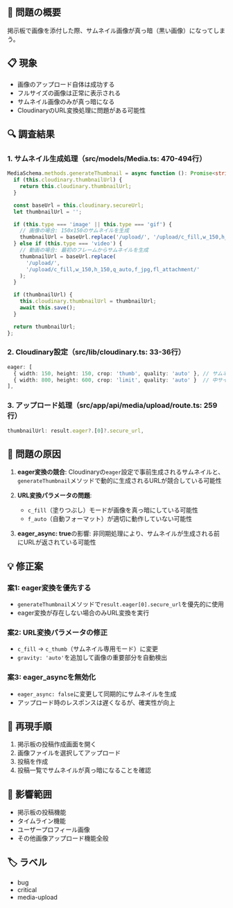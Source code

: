 ## 🐛 問題の概要

掲示板で画像を添付した際、サムネイル画像が真っ暗（黒い画像）になってしまう。

## 📋 現象

- 画像のアップロード自体は成功する
- フルサイズの画像は正常に表示される
- サムネイル画像のみが真っ暗になる
- CloudinaryのURL変換処理に問題がある可能性

## 🔍 調査結果

### 1. サムネイル生成処理（src/models/Media.ts: 470-494行）

```typescript
MediaSchema.methods.generateThumbnail = async function (): Promise<string> {
  if (this.cloudinary.thumbnailUrl) {
    return this.cloudinary.thumbnailUrl;
  }

  const baseUrl = this.cloudinary.secureUrl;
  let thumbnailUrl = '';

  if (this.type === 'image' || this.type === 'gif') {
    // 画像の場合: 150x150のサムネイルを生成
    thumbnailUrl = baseUrl.replace('/upload/', '/upload/c_fill,w_150,h_150,q_auto,f_auto/');
  } else if (this.type === 'video') {
    // 動画の場合: 最初のフレームからサムネイルを生成
    thumbnailUrl = baseUrl.replace(
      '/upload/',
      '/upload/c_fill,w_150,h_150,q_auto,f_jpg,fl_attachment/'
    );
  }

  if (thumbnailUrl) {
    this.cloudinary.thumbnailUrl = thumbnailUrl;
    await this.save();
  }

  return thumbnailUrl;
};
```

### 2. Cloudinary設定（src/lib/cloudinary.ts: 33-36行）

```typescript
eager: [
  { width: 150, height: 150, crop: 'thumb', quality: 'auto' }, // サムネイル
  { width: 800, height: 600, crop: 'limit', quality: 'auto' }  // 中サイズ
],
```

### 3. アップロード処理（src/app/api/media/upload/route.ts: 259行）

```typescript
thumbnailUrl: result.eager?.[0]?.secure_url,
```

## 🎯 問題の原因

1. **eager変換の競合**: Cloudinaryの`eager`設定で事前生成されるサムネイルと、`generateThumbnail`メソッドで動的に生成されるURLが競合している可能性

2. **URL変換パラメータの問題**:
   - `c_fill`（塗りつぶし）モードが画像を真っ暗にしている可能性
   - `f_auto`（自動フォーマット）が適切に動作していない可能性

3. **eager_async: true**の影響: 非同期処理により、サムネイルが生成される前にURLが返されている可能性

## 💡 修正案

### 案1: eager変換を優先する

- `generateThumbnail`メソッドで`result.eager[0].secure_url`を優先的に使用
- eager変換が存在しない場合のみURL変換を実行

### 案2: URL変換パラメータの修正

- `c_fill` → `c_thumb`（サムネイル専用モード）に変更
- `gravity: 'auto'`を追加して画像の重要部分を自動検出

### 案3: eager_asyncを無効化

- `eager_async: false`に変更して同期的にサムネイルを生成
- アップロード時のレスポンスは遅くなるが、確実性が向上

## 📝 再現手順

1. 掲示板の投稿作成画面を開く
2. 画像ファイルを選択してアップロード
3. 投稿を作成
4. 投稿一覧でサムネイルが真っ暗になることを確認

## 🔧 影響範囲

- 掲示板の投稿機能
- タイムライン機能
- ユーザープロフィール画像
- その他画像アップロード機能全般

## 🏷️ ラベル

- bug
- critical
- media-upload
